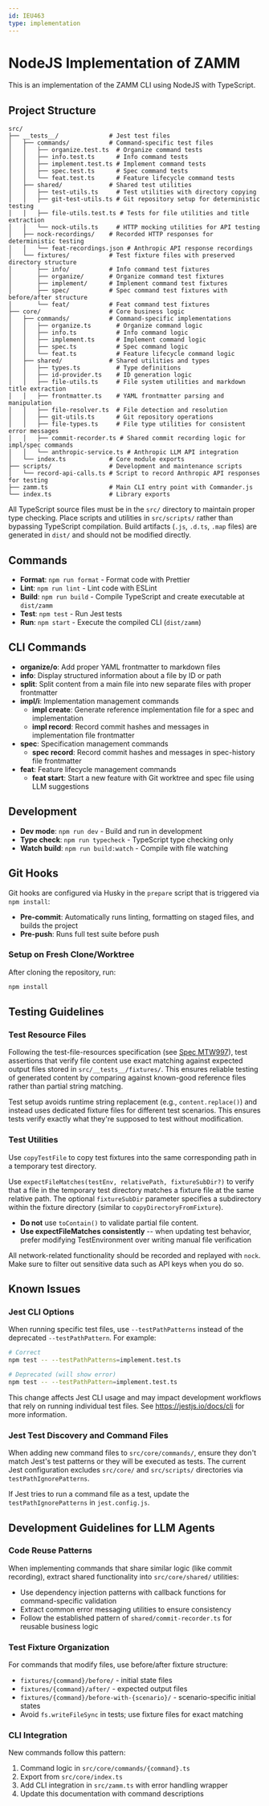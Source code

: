 ```yaml
---
id: IEU463
type: implementation
---
```


# NodeJS Implementation of ZAMM

This is an implementation of the ZAMM CLI using NodeJS with TypeScript.

## Project Structure

```
src/
├── __tests__/              # Jest test files
│   ├── commands/           # Command-specific test files
│   │   ├── organize.test.ts  # Organize command tests
│   │   ├── info.test.ts      # Info command tests
│   │   ├── implement.test.ts # Implement command tests
│   │   ├── spec.test.ts      # Spec command tests
│   │   └── feat.test.ts      # Feature lifecycle command tests
│   ├── shared/             # Shared test utilities
│   │   ├── test-utils.ts     # Test utilities with directory copying
│   │   ├── git-test-utils.ts # Git repository setup for deterministic testing
│   │   ├── file-utils.test.ts # Tests for file utilities and title extraction
│   │   └── nock-utils.ts     # HTTP mocking utilities for API testing
│   ├── nock-recordings/    # Recorded HTTP responses for deterministic testing
│   │   └── feat-recordings.json # Anthropic API response recordings
│   └── fixtures/           # Test fixture files with preserved directory structure
│       ├── info/           # Info command test fixtures
│       ├── organize/       # Organize command test fixtures
│       ├── implement/      # Implement command test fixtures
│       ├── spec/           # Spec command test fixtures with before/after structure
│       └── feat/           # Feat command test fixtures
├── core/                   # Core business logic
│   ├── commands/           # Command-specific implementations
│   │   ├── organize.ts       # Organize command logic
│   │   ├── info.ts           # Info command logic
│   │   ├── implement.ts      # Implement command logic
│   │   ├── spec.ts           # Spec command logic
│   │   └── feat.ts           # Feature lifecycle command logic
│   ├── shared/             # Shared utilities and types
│   │   ├── types.ts          # Type definitions
│   │   ├── id-provider.ts    # ID generation logic
│   │   ├── file-utils.ts     # File system utilities and markdown title extraction
│   │   ├── frontmatter.ts    # YAML frontmatter parsing and manipulation
│   │   ├── file-resolver.ts  # File detection and resolution
│   │   ├── git-utils.ts      # Git repository operations
│   │   ├── file-types.ts     # File type utilities for consistent error messages
│   │   ├── commit-recorder.ts # Shared commit recording logic for impl/spec commands
│   │   └── anthropic-service.ts # Anthropic LLM API integration
│   └── index.ts            # Core module exports
├── scripts/                # Development and maintenance scripts
│   └── record-api-calls.ts # Script to record Anthropic API responses for testing
├── zamm.ts                 # Main CLI entry point with Commander.js
└── index.ts                # Library exports
```

All TypeScript source files must be in the `src/` directory to maintain proper type checking. Place scripts and utilities in `src/scripts/` rather than bypassing TypeScript compilation. Build artifacts (`.js`, `.d.ts`, `.map` files) are generated in `dist/` and should not be modified directly.

## Commands

- **Format**: `npm run format` - Format code with Prettier
- **Lint**: `npm run lint` - Lint code with ESLint
- **Build**: `npm run build` - Compile TypeScript and create executable at `dist/zamm`
- **Test**: `npm test` - Run Jest tests
- **Run**: `npm start` - Execute the compiled CLI (`dist/zamm`)

## CLI Commands

- **organize/o**: Add proper YAML frontmatter to markdown files
- **info**: Display structured information about a file by ID or path
- **split**: Split content from a main file into new separate files with proper frontmatter
- **impl/i**: Implementation management commands
  - **impl create**: Generate reference implementation file for a spec and implementation
  - **impl record**: Record commit hashes and messages in implementation file frontmatter
- **spec**: Specification management commands
  - **spec record**: Record commit hashes and messages in spec-history file frontmatter
- **feat**: Feature lifecycle management commands
  - **feat start**: Start a new feature with Git worktree and spec file using LLM suggestions

## Development

- **Dev mode**: `npm run dev` - Build and run in development
- **Type check**: `npm run typecheck` - TypeScript type checking only
- **Watch build**: `npm run build:watch` - Compile with file watching

## Git Hooks

Git hooks are configured via Husky in the `prepare` script that is triggered via `npm install`:

- **Pre-commit**: Automatically runs linting, formatting on staged files, and builds the project
- **Pre-push**: Runs full test suite before push

### Setup on Fresh Clone/Worktree

After cloning the repository, run:

```bash
npm install
```

## Testing Guidelines

### Test Resource Files

Following the test-file-resources specification (see [Spec MTW997](docs/specs/test-file-resources.md)), test assertions that verify file content use exact matching against expected output files stored in `src/__tests__/fixtures/`. This ensures reliable testing of generated content by comparing against known-good reference files rather than partial string matching.

Test setup avoids runtime string replacement (e.g., `content.replace()`) and instead uses dedicated fixture files for different test scenarios. This ensures tests verify exactly what they're supposed to test without modification.

### Test Utilities

Use `copyTestFile` to copy test fixtures into the same corresponding path in a temporary test directory.

Use `expectFileMatches(testEnv, relativePath, fixtureSubDir?)` to verify that a file in the temporary test directory matches a fixture file at the same relative path. The optional `fixtureSubDir` parameter specifies a subdirectory within the fixture directory (similar to `copyDirectoryFromFixture`).

- **Do not** use `toContain()` to validate partial file content.
- **Use expectFileMatches consistently** -- when updating test behavior, prefer modifying TestEnvironment over writing manual file verification

All network-related functionality should be recorded and replayed with `nock`. Make sure to filter out sensitive data such as API keys when you do so.

## Known Issues

### Jest CLI Options

When running specific test files, use `--testPathPatterns` instead of the deprecated `--testPathPattern`. For example:

```bash
# Correct
npm test -- --testPathPatterns=implement.test.ts

# Deprecated (will show error)
npm test -- --testPathPattern=implement.test.ts
```

This change affects Jest CLI usage and may impact development workflows that rely on running individual test files. See https://jestjs.io/docs/cli for more information.

### Jest Test Discovery and Command Files

When adding new command files to `src/core/commands/`, ensure they don't match Jest's test patterns or they will be executed as tests. The current Jest configuration excludes `src/core/` and `src/scripts/` directories via `testPathIgnorePatterns`.

If Jest tries to run a command file as a test, update the `testPathIgnorePatterns` in `jest.config.js`.

## Development Guidelines for LLM Agents

### Code Reuse Patterns

When implementing commands that share similar logic (like commit recording), extract shared functionality into `src/core/shared/` utilities:

- Use dependency injection patterns with callback functions for command-specific validation
- Extract common error messaging utilities to ensure consistency
- Follow the established pattern of `shared/commit-recorder.ts` for reusable business logic

### Test Fixture Organization

For commands that modify files, use before/after fixture structure:

- `fixtures/{command}/before/` - initial state files
- `fixtures/{command}/after/` - expected output files
- `fixtures/{command}/before-with-{scenario}/` - scenario-specific initial states
- Avoid `fs.writeFileSync` in tests; use fixture files for exact matching

### CLI Integration

New commands follow this pattern:

1. Command logic in `src/core/commands/{command}.ts`
2. Export from `src/core/index.ts`
3. Add CLI integration in `src/zamm.ts` with error handling wrapper
4. Update this documentation with command descriptions
